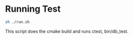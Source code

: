 # Running Test

```bash
sh ./run.sh
```

This script does the cmake build and runs ctest, bin/db_test.
